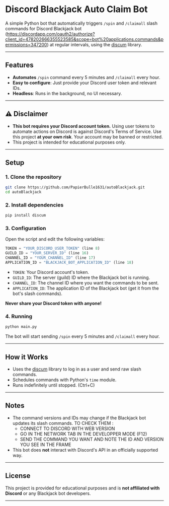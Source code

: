 # Discord Blackjack Auto Claim Bot

A simple Python bot that automatically triggers `/spin` and `/claimall` slash commands for Discord Blackjack bot (https://discordapp.com/oauth2/authorize?client_id=478202666355523585&scope=bot%20applications.commands&permissions=347200) at regular intervals, using the [discum](https://github.com/Merubokkusu/Discord-S.C.U.M) library.

---

## Features

- **Automates** `/spin` command every 5 minutes and `/claimall` every hour.
- **Easy to configure**: Just provide your Discord user token and relevant IDs.
- **Headless**: Runs in the background, no UI necessary.

---

## ⚠️ Disclaimer

- **This bot requires your Discord account token.** Using user tokens to automate actions on Discord is against Discord's Terms of Service. Use this project **at your own risk**. Your account may be banned or restricted.
- This project is intended for educational purposes only.

---

## Setup

### 1. Clone the repository

```bash
git clone https://github.com/PapierBulle1631/autoBlackjack.git
cd autoBlackjack
```

### 2. Install dependencies

```bash
pip install discum
```

### 3. Configuration

Open the script and edit the following variables:

```python
TOKEN = "YOUR_DISCORD_USER_TOKEN" (line 8)
GUILD_ID = "YOUR_SERVER_ID" (line 16)
CHANNEL_ID = "YOUR_CHANNEL_ID" (line 17)
APPLICATION_ID = "BLACKJACK_BOT_APPLICATION_ID" (line 18)
```

- `TOKEN`: Your Discord account's token.
- `GUILD_ID`: The server (guild) ID where the Blackjack bot is running.
- `CHANNEL_ID`: The channel ID where you want the commands to be sent.
- `APPLICATION_ID`: The application ID of the Blackjack bot (get it from the bot's slash commands).

**Never share your Discord token with anyone!**

### 4. Running

```bash
python main.py
```

The bot will start sending `/spin` every 5 minutes and `/claimall` every hour.

---

## How it Works

- Uses the [discum](https://github.com/Merubokkusu/Discord-S.C.U.M) library to log in as a user and send raw slash commands.
- Schedules commands with Python's `time` module.
- Runs indefinitely until stopped. (Ctrl+C)

---

## Notes

- The command versions and IDs may change if the Blackjack bot updates its slash commands. TO CHECK THEM :
    + CONNECT TO DISCORD WITH WEB VERSION
    + GO IN THE NETWORK TAB IN THE DEVELOPPER MODE (F12)
    + SEND THE COMMAND YOU WANT AND NOTE THE ID AND VERSION YOU SEE IN THE FRAME
- This bot does **not** interact with Discord's API in an officially supported way.

---

## License

This project is provided for educational purposes and is **not affiliated with Discord** or any Blackjack bot developers.


---
